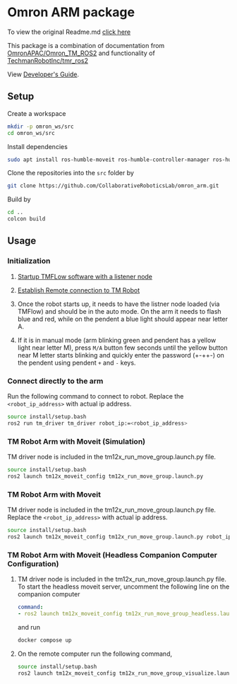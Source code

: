 # Omron ARM package

To view the original Readme.md [click here](./docs/README.md)

This package is a combination of documentation from [OmronAPAC/Omron_TM_ROS2](https://github.com/OmronAPAC/Omron_TM_ROS2) and functionality of [TechmanRobotInc/tmr_ros2](https://github.com/TechmanRobotInc/tmr_ros2)

View [Developer's Guide](https://github.com/CollaborativeRoboticsLab/omron_arm/blob/humble/docs/DeveloperGuide.adoc).

## Setup

Create a workspace

```sh
mkdir -p omron_ws/src
cd omron_ws/src
```

Install dependencies
```sh
sudo apt install ros-humble-moveit ros-humble-controller-manager ros-humble-joint-trajectory-controller ros-humble-joint-state-broadcaster ros-humble-rmw-cyclonedds-cpp ros-humble-joint-state-publisher ros-humble-joint-state-publisher-gui ros-humble-vision-opencv
```

Clone the repositories into the `src` folder by

```sh
git clone https://github.com/CollaborativeRoboticsLab/omron_arm.git
```

Build by

```sh
cd ..
colcon build
```

## Usage 

### Initialization

1. [Startup TMFLow software with a listener node](https://github.com/CollaborativeRoboticsLab/omron_arm/blob/humble/docs/README.md#-tmflow-listen-node-setup)

2. [Establish Remote connection to TM Robot](https://github.com/CollaborativeRoboticsLab/omron_arm/blob/humble/docs/README.md#-remote-connection-to-tm-robot)

3. Once the robot starts up, it needs to have the listner node loaded (via TMFlow) and should be in the auto mode. On the arm it needs to flash blue and red, while on the pendent a blue light should appear near letter A.

4. If it is in manual mode (arm blinking green and pendent has a yellow light near letter M), press `M/A` button few seconds until the yellow button near M letter starts blinking and quickly enter the password (+-++-) on the pendent using pendent `+` and `-` keys.

### Connect directly to the arm

Run the following command to connect to robot. Replace the `<robot_ip_address>` with actual ip address.

```sh
source install/setup.bash
ros2 run tm_driver tm_driver robot_ip:=<robot_ip_address>
```

### TM Robot Arm with Moveit (Simulation)

TM driver node is included in the tm12x_run_move_group.launch.py file.
```sh
source install/setup.bash
ros2 launch tm12x_moveit_config tm12x_run_move_group.launch.py
```

### TM Robot Arm with Moveit 

TM driver node is included in the tm12x_run_move_group.launch.py file. Replace the `<robot_ip_address>` with actual ip address.
```sh
source install/setup.bash
ros2 launch tm12x_moveit_config tm12x_run_move_group.launch.py robot_ip:=<robot_ip_address>
```

### TM Robot Arm with Moveit (Headless Companion Computer Configuration)

1. TM driver node is included in the tm12x_run_move_group.launch.py file. To start the headless moveit server, uncomment the following line on the companion computer

    ```yaml
    command:
    - ros2 launch tm12x_moveit_config tm12x_run_move_group_headless.launch.py robot_ip:=<robot_ip_address>
    ```

    and run

    ```sh
    docker compose up
    ```

2. On the remote computer run the following command,
    ```sh
    source install/setup.bash
    ros2 launch tm12x_moveit_config tm12x_run_move_group_visualize.launch.py
    ```

